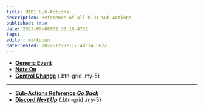 ```yaml
---
title: MIDI Sub-Actions
description: Reference of all MIDI Sub-Actions
published: true
date: 2023-05-08T02:30:16.473Z
tags: 
editor: markdown
dateCreated: 2022-12-07T17:48:24.562Z
---
```


- [<i class="mdi mdi-video-input-component primary--text"></i>**Generic Event**](/Sub-Actions/MIDI/Generic-Event)
- [<i class="mdi mdi-video-input-component primary--text"></i>**Note On**](/Sub-Actions/MIDI/Note-On)
- [<i class="mdi mdi-video-input-component primary--text"></i>**Control Change**](/Sub-Actions/MIDI/Control-Change)
{.btn-grid .my-5}

---

- [<i class="mdi mdi-chevron-left"></i>**Sub-Actions Reference *Go Back***](/Sub-Actions)
- [<i class="mdi mdi-discord text--discord"></i> **Discord *Next Up***](/Sub-Actions/Discord)
{.btn-grid .my-5}
